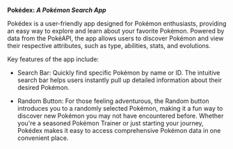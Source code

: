 **Pokédex: _A Pokémon Search App_**

Pokédex is a user-friendly app designed for Pokémon enthusiasts, providing an easy way to explore and learn about your favorite Pokémon. Powered by data from the PokéAPI, the app allows users to discover Pokémon and view their respective attributes, such as type, abilities, stats, and evolutions.

Key features of the app include:

- Search Bar: Quickly find specific Pokémon by name or ID. The intuitive search bar helps users instantly pull up detailed information about their desired Pokémon.

- Random Button: For those feeling adventurous, the Random button introduces you to a randomly selected Pokémon, making it a fun way to discover new Pokémon you may not have encountered before.
Whether you're a seasoned Pokémon Trainer or just starting your journey, Pokédex makes it easy to access comprehensive Pokémon data in one convenient place.
